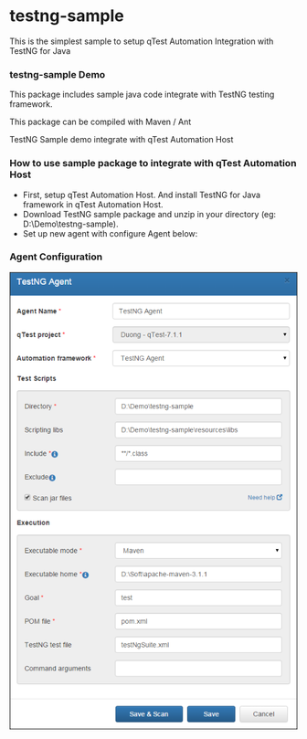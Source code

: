 # testng-sample
This is the simplest sample to setup qTest Automation Integration with TestNG for Java
### testng-sample Demo 

This package includes sample java code integrate with TestNG testing framework.

This package can be compiled with Maven / Ant

TestNG Sample demo integrate with qTest Automation Host

### How to use sample package to integrate with qTest Automation Host
- First, setup qTest Automation Host. And install TestNG for Java framework in qTest Automation Host.
- Download TestNG sample package and unzip in your directory (eg: D:\Demo\testng-sample).
- Set up new agent with configure Agent below:

### Agent Configuration
![Agent Configuration](/documentation/agent-configuration.png?raw=true)
